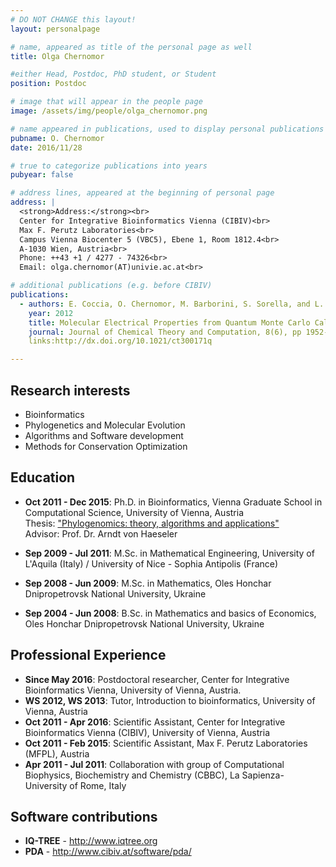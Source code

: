 ```yaml
---
# DO NOT CHANGE this layout!
layout: personalpage

# name, appeared as title of the personal page as well
title: Olga Chernomor

#either Head, Postdoc, PhD student, or Student
position: Postdoc

# image that will appear in the people page
image: /assets/img/people/olga_chernomor.png

# name appeared in publications, used to display personal publications
pubname: O. Chernomor
date: 2016/11/28

# true to categorize publications into years
pubyear: false

# address lines, appeared at the beginning of personal page
address: |
  <strong>Address:</strong><br>
  Center for Integrative Bioinformatics Vienna (CIBIV)<br>
  Max F. Perutz Laboratories<br>
  Campus Vienna Biocenter 5 (VBC5), Ebene 1, Room 1812.4<br>
  A-1030 Wien, Austria<br>
  Phone: ++43 +1 / 4277 - 74326<br>
  Email: olga.chernomor(AT)univie.ac.at<br>

# additional publications (e.g. before CIBIV)
publications:
  - authors: E. Coccia, O. Chernomor, M. Barborini, S. Sorella, and L. Guidoni
    year: 2012
    title: Molecular Electrical Properties from Quantum Monte Carlo Calculations: Application to Ethyne.
    journal: Journal of Chemical Theory and Computation, 8(6), pp 1952-1962
    links:http://dx.doi.org/10.1021/ct300171q

---
```



Research interests
------------------

* Bioinformatics
* Phylogenetics and Molecular Evolution
* Algorithms and Software development
* Methods for Conservation Optimization

Education
---------

* __Oct 2011 - Dec 2015__: Ph.D. in Bioinformatics, Vienna Graduate School in Computational Science, University of Vienna, Austria<br>
Thesis: <a HREF="http://www.cibiv.at/~olga/Olga_Chernomor-Thesis-2015-univie.pdf">"Phylogenomics: theory, algorithms and applications"</a><br>
Advisor: Prof. Dr. Arndt von Haeseler

* __Sep 2009 - Jul 2011__: M.Sc. in Mathematical Engineering, University of L'Aquila (Italy) / University of Nice - Sophia Antipolis (France)
* __Sep 2008 - Jun 2009__: M.Sc. in Mathematics, Oles Honchar Dnipropetrovsk National University, Ukraine
* __Sep 2004 - Jun 2008__: B.Sc. in Mathematics and basics of Economics, Oles Honchar Dnipropetrovsk National University, Ukraine


Professional Experience
----------

* __Since May 2016__: Postdoctoral researcher, Center for Integrative Bioinformatics Vienna, University of Vienna, Austria.
* __WS 2012, WS 2013__: Tutor, Introduction to bioinformatics, University of Vienna, Austria
* __Oct 2011 - Apr 2016__: Scientific Assistant, Center for Integrative Bioinformatics Vienna (CIBIV), University of Vienna, Austria
* __Oct 2011 - Feb 2015__: Scientific Assistant, Max F. Perutz Laboratories (MFPL), Austria
* __Apr 2011 - Jul 2011__: Collaboration with group of Computational Biophysics, Biochemistry and Chemistry (CBBC), La Sapienza-University of Rome, Italy

Software contributions
----------
* __IQ-TREE__ 	- <a HREF="http://www.iqtree.org"> http://www.iqtree.org</a>
* __PDA__	- <a HREF="http://www.cibiv.at/software/pda/">http://www.cibiv.at/software/pda/</a>
